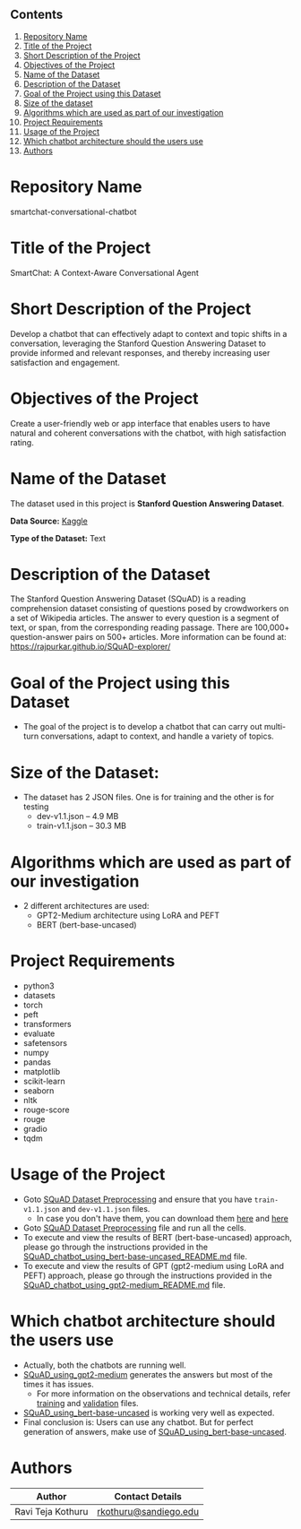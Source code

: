 ## Contents

1. [Repository Name](#repository-name)
2. [Title of the Project](#title-of-the-project)
3. [Short Description of the Project](#short-description-of-the-project)
4. [Objectives of the Project](#objectives-of-the-project)
5. [Name of the Dataset](#name-of-the-dataset)
6. [Description of the Dataset](#description-of-the-dataset)
7. [Goal of the Project using this Dataset](#goal-of-the-project-using-this-dataset)
8. [Size of the dataset](#size-of-the-dataset)
9. [Algorithms which are used as part of our investigation](#algorithms-which-are-used-as-part-of-our-investigation)
10. [Project Requirements](#project-requirements)
11. [Usage of the Project](#usage-of-the-project)
12. [Which chatbot architecture should the users use](#which-chatbot-architecture-should-the-users-use)
13. [Authors](#authors)

# Repository Name
smartchat-conversational-chatbot

# Title of the Project
SmartChat: A Context-Aware Conversational Agent

# Short Description of the Project
Develop a chatbot that can effectively adapt to context and topic shifts in a conversation, leveraging the Stanford Question Answering Dataset to provide informed and relevant responses, and thereby increasing user satisfaction and engagement.

# Objectives of the Project
Create a user-friendly web or app interface that enables users to have natural and coherent conversations with the chatbot, with high satisfaction rating.

# Name of the Dataset
The dataset used in this project is **Stanford Question Answering Dataset**.

**Data Source:** [Kaggle](https://www.kaggle.com/datasets/stanfordu/stanford-question-answering-dataset)

**Type of the Dataset:** Text

# Description of the Dataset
The Stanford Question Answering Dataset (SQuAD) is a reading comprehension dataset consisting of questions posed by crowdworkers on a set of Wikipedia articles. The answer to every question is a segment of text, or span, from the corresponding reading passage. There are 100,000+ question-answer pairs on 500+ articles.
More information can be found at: https://rajpurkar.github.io/SQuAD-explorer/

# Goal of the Project using this Dataset
- The goal of the project is to develop a chatbot that can carry out multi-turn conversations, adapt to context, and handle a variety of topics.

# Size of the Dataset:
- The dataset has 2 JSON files. One is for training and the other is for testing
  - dev-v1.1.json – 4.9 MB
  - train-v1.1.json – 30.3 MB

# Algorithms which are used as part of our investigation
- 2 different architectures are used:
  - GPT2-Medium architecture using LoRA and PEFT
  - BERT (bert-base-uncased)

# Project Requirements
- python3
- datasets 
- torch 
- peft 
- transformers 
- evaluate 
- safetensors 
- numpy 
- pandas 
- matplotlib 
- scikit-learn 
- seaborn
- nltk 
- rouge-score
- rouge
- gradio
- tqdm

# Usage of the Project
- Goto [SQuAD Dataset Preprocessing](https://github.com/kraviteja95usd/smartchat-conversational-chatbot/tree/main/pre-processing) and ensure that you have `train-v1.1.json` and `dev-v1.1.json` files. 
  - In case you don't have them, you can download them [here](https://github.com/kraviteja95usd/smartchat-conversational-chatbot/blob/main/SQuAD_using_bert-base-uncased/dev-v1.1.json) and [here](https://github.com/kraviteja95usd/smartchat-conversational-chatbot/blob/main/SQuAD_using_bert-base-uncased/train-v1.1.json)
- Goto [SQuAD Dataset Preprocessing](https://github.com/kraviteja95usd/smartchat-conversational-chatbot/blob/main/pre-processing/SQuAD_Dataset_preprocessing.ipynb) file and run all the cells.
- To execute and view the results of BERT (bert-base-uncased) approach, please go through the instructions provided in the [SQuAD_chatbot_using_bert-base-uncased_README.md](https://github.com/kraviteja95usd/smartchat-conversational-chatbot/blob/main/SQuAD_using_bert-base-uncased/SQuAD_chatbot_using_bert-base-uncased_README.md) file.
- To execute and view the results of GPT (gpt2-medium using LoRA and PEFT) approach, please go through the instructions provided in the [SQuAD_chatbot_using_gpt2-medium_README.md](https://github.com/kraviteja95usd/smartchat-conversational-chatbot/blob/main/SQuAD_using_gpt2-medium/SQuAD_chatbot_using_gpt2-medium_README.md) file.

# Which chatbot architecture should the users use
- Actually, both the chatbots are running well.
- [SQuAD_using_gpt2-medium](https://github.com/kraviteja95usd/smartchat-conversational-chatbot/blob/main/SQuAD_using_gpt2-medium) generates the answers but most of the times it has issues.
  - For more information on the observations and technical details, refer [training](https://github.com/kraviteja95usd/smartchat-conversational-chatbot/blob/main/SQuAD_using_gpt2-medium/squad_lora_gpt2_medium_training.ipynb) and [validation](https://github.com/kraviteja95usd/smartchat-conversational-chatbot/blob/main/SQuAD_using_gpt2-medium/squad_lora_gpt2_medium_validation.ipynb) files.
- [SQuAD_using_bert-base-uncased](https://github.com/kraviteja95usd/smartchat-conversational-chatbot/blob/main/SQuAD_using_bert-base-uncased) is working very well as expected.
- Final conclusion is: Users can use any chatbot. But for perfect generation of answers, make use of [SQuAD_using_bert-base-uncased](https://github.com/kraviteja95usd/smartchat-conversational-chatbot/blob/main/SQuAD_using_bert-base-uncased).

# Authors
| Author            | Contact Details         |
|-------------------|-------------------------|
| Ravi Teja Kothuru | rkothuru@sandiego.edu   |

